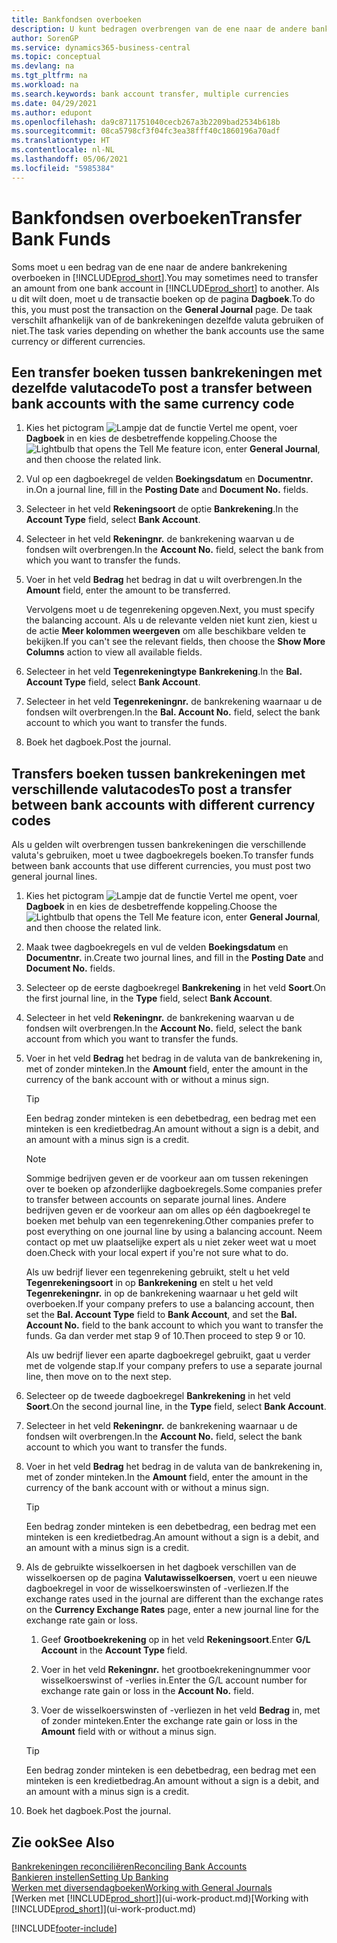 ```yaml
---
title: Bankfondsen overboeken
description: U kunt bedragen overbrengen van de ene naar de andere bankrekening, inclusief andere valuta's, door de transactie in het dagboek te boeken.
author: SorenGP
ms.service: dynamics365-business-central
ms.topic: conceptual
ms.devlang: na
ms.tgt_pltfrm: na
ms.workload: na
ms.search.keywords: bank account transfer, multiple currencies
ms.date: 04/29/2021
ms.author: edupont
ms.openlocfilehash: da9c8711751040cecb267a3b2209bad2534b618b
ms.sourcegitcommit: 08ca5798cf3f04fc3ea38fff40c1860196a70adf
ms.translationtype: HT
ms.contentlocale: nl-NL
ms.lasthandoff: 05/06/2021
ms.locfileid: "5985384"
---
```

# <a name="transfer-bank-funds"></a><span data-ttu-id="d93da-103">Bankfondsen overboeken</span><span class="sxs-lookup"><span data-stu-id="d93da-103">Transfer Bank Funds</span></span>

<span data-ttu-id="d93da-104">Soms moet u een bedrag van de ene naar de andere bankrekening overboeken in [!INCLUDE[prod_short](includes/prod_short.md)].</span><span class="sxs-lookup"><span data-stu-id="d93da-104">You may sometimes need to transfer an amount from one bank account in [!INCLUDE[prod_short](includes/prod_short.md)] to another.</span></span> <span data-ttu-id="d93da-105">Als u dit wilt doen, moet u de transactie boeken op de pagina **Dagboek**.</span><span class="sxs-lookup"><span data-stu-id="d93da-105">To do this, you must post the transaction on the **General Journal** page.</span></span> <span data-ttu-id="d93da-106">De taak verschilt afhankelijk van of de bankrekeningen dezelfde valuta gebruiken of niet.</span><span class="sxs-lookup"><span data-stu-id="d93da-106">The task varies depending on whether the bank accounts use the same currency or different currencies.</span></span>

## <a name="to-post-a-transfer-between-bank-accounts-with-the-same-currency-code"></a><span data-ttu-id="d93da-107">Een transfer boeken tussen bankrekeningen met dezelfde valutacode</span><span class="sxs-lookup"><span data-stu-id="d93da-107">To post a transfer between bank accounts with the same currency code</span></span>

1. <span data-ttu-id="d93da-108">Kies het pictogram ![Lampje dat de functie Vertel me opent](media/ui-search/search_small.png "Vertel me wat u wilt doen"), voer **Dagboek** in en kies de desbetreffende koppeling.</span><span class="sxs-lookup"><span data-stu-id="d93da-108">Choose the ![Lightbulb that opens the Tell Me feature](media/ui-search/search_small.png "Tell me what you want to do") icon, enter **General Journal**, and then choose the related link.</span></span>
2. <span data-ttu-id="d93da-109">Vul op een dagboekregel de velden **Boekingsdatum** en **Documentnr.** in.</span><span class="sxs-lookup"><span data-stu-id="d93da-109">On a journal line, fill in the **Posting Date** and **Document No.** fields.</span></span>
3. <span data-ttu-id="d93da-110">Selecteer in het veld **Rekeningsoort** de optie **Bankrekening**.</span><span class="sxs-lookup"><span data-stu-id="d93da-110">In the **Account Type** field, select **Bank Account**.</span></span>
4. <span data-ttu-id="d93da-111">Selecteer in het veld **Rekeningnr.** de bankrekening waarvan u de fondsen wilt overbrengen.</span><span class="sxs-lookup"><span data-stu-id="d93da-111">In the **Account No.** field, select the bank from which you want to transfer the funds.</span></span>
5. <span data-ttu-id="d93da-112">Voer in het veld **Bedrag** het bedrag in dat u wilt overbrengen.</span><span class="sxs-lookup"><span data-stu-id="d93da-112">In the **Amount** field, enter the amount to be transferred.</span></span>

    <span data-ttu-id="d93da-113">Vervolgens moet u de tegenrekening opgeven.</span><span class="sxs-lookup"><span data-stu-id="d93da-113">Next, you must specify the balancing account.</span></span> <span data-ttu-id="d93da-114">Als u de relevante velden niet kunt zien, kiest u de actie **Meer kolommen weergeven** om alle beschikbare velden te bekijken.</span><span class="sxs-lookup"><span data-stu-id="d93da-114">If you can't see the relevant fields, then choose the **Show More Columns** action to view all available fields.</span></span>
6. <span data-ttu-id="d93da-115">Selecteer in het veld **Tegenrekeningtype** **Bankrekening**.</span><span class="sxs-lookup"><span data-stu-id="d93da-115">In the **Bal. Account Type** field, select **Bank Account**.</span></span>
7. <span data-ttu-id="d93da-116">Selecteer in het veld **Tegenrekeningnr.** de bankrekening waarnaar u de fondsen wilt overbrengen.</span><span class="sxs-lookup"><span data-stu-id="d93da-116">In the **Bal. Account No.** field, select the bank account to which you want to transfer the funds.</span></span>
8. <span data-ttu-id="d93da-117">Boek het dagboek.</span><span class="sxs-lookup"><span data-stu-id="d93da-117">Post the journal.</span></span>

## <a name="to-post-a-transfer-between-bank-accounts-with-different-currency-codes"></a><span data-ttu-id="d93da-118">Transfers boeken tussen bankrekeningen met verschillende valutacodes</span><span class="sxs-lookup"><span data-stu-id="d93da-118">To post a transfer between bank accounts with different currency codes</span></span>

<span data-ttu-id="d93da-119">Als u gelden wilt overbrengen tussen bankrekeningen die verschillende valuta's gebruiken, moet u twee dagboekregels boeken.</span><span class="sxs-lookup"><span data-stu-id="d93da-119">To transfer funds between bank accounts that use different currencies, you must post two general journal lines.</span></span>

1. <span data-ttu-id="d93da-120">Kies het pictogram ![Lampje dat de functie Vertel me opent](media/ui-search/search_small.png "Vertel me wat u wilt doen"), voer **Dagboek** in en kies de desbetreffende koppeling.</span><span class="sxs-lookup"><span data-stu-id="d93da-120">Choose the ![Lightbulb that opens the Tell Me feature](media/ui-search/search_small.png "Tell me what you want to do") icon, enter **General Journal**, and then choose the related link.</span></span>
2. <span data-ttu-id="d93da-121">Maak twee dagboekregels en vul de velden **Boekingsdatum** en **Documentnr.** in.</span><span class="sxs-lookup"><span data-stu-id="d93da-121">Create two journal lines, and fill in the **Posting Date** and **Document No.** fields.</span></span>
3. <span data-ttu-id="d93da-122">Selecteer op de eerste dagboekregel **Bankrekening** in het veld **Soort**.</span><span class="sxs-lookup"><span data-stu-id="d93da-122">On the first journal line, in the **Type** field, select **Bank Account**.</span></span>
4. <span data-ttu-id="d93da-123">Selecteer in het veld **Rekeningnr.** de bankrekening waarvan u de fondsen wilt overbrengen.</span><span class="sxs-lookup"><span data-stu-id="d93da-123">In the **Account No.** field, select the bank account from which you want to transfer the funds.</span></span>
5. <span data-ttu-id="d93da-124">Voer in het veld **Bedrag** het bedrag in de valuta van de bankrekening in, met of zonder minteken.</span><span class="sxs-lookup"><span data-stu-id="d93da-124">In the **Amount** field, enter the amount in the currency of the bank account with or without a minus sign.</span></span>

    > [!TIP]
    > <span data-ttu-id="d93da-125">Een bedrag zonder minteken is een debetbedrag, een bedrag met een minteken is een kredietbedrag.</span><span class="sxs-lookup"><span data-stu-id="d93da-125">An amount without a sign is a debit, and an amount with a minus sign is a credit.</span></span>

    > [!NOTE]
    > <span data-ttu-id="d93da-126">Sommige bedrijven geven er de voorkeur aan om tussen rekeningen over te boeken op afzonderlijke dagboekregels.</span><span class="sxs-lookup"><span data-stu-id="d93da-126">Some companies prefer to transfer between accounts on separate journal lines.</span></span> <span data-ttu-id="d93da-127">Andere bedrijven geven er de voorkeur aan om alles op één dagboekregel te boeken met behulp van een tegenrekening.</span><span class="sxs-lookup"><span data-stu-id="d93da-127">Other companies prefer to post everything on one journal line by using a balancing account.</span></span> <span data-ttu-id="d93da-128">Neem contact op met uw plaatselijke expert als u niet zeker weet wat u moet doen.</span><span class="sxs-lookup"><span data-stu-id="d93da-128">Check with your local expert if you're not sure what to do.</span></span>
    >
    > <span data-ttu-id="d93da-129">Als uw bedrijf liever een tegenrekening gebruikt, stelt u het veld **Tegenrekeningsoort** in op **Bankrekening** en stelt u het veld **Tegenrekeningnr.** in op de bankrekening waarnaar u het geld wilt overboeken.</span><span class="sxs-lookup"><span data-stu-id="d93da-129">If your company prefers to use a balancing account, then set the **Bal. Account Type** field to **Bank Account**, and set the **Bal. Account No.** field to the bank account to which you want to transfer the funds.</span></span> <span data-ttu-id="d93da-130">Ga dan verder met stap 9 of 10.</span><span class="sxs-lookup"><span data-stu-id="d93da-130">Then proceed to step 9 or 10.</span></span>
    >
    > <span data-ttu-id="d93da-131">Als uw bedrijf liever een aparte dagboekregel gebruikt, gaat u verder met de volgende stap.</span><span class="sxs-lookup"><span data-stu-id="d93da-131">If your company prefers to use a separate journal line, then move on to the next step.</span></span>
6. <span data-ttu-id="d93da-132">Selecteer op de tweede dagboekregel **Bankrekening** in het veld **Soort**.</span><span class="sxs-lookup"><span data-stu-id="d93da-132">On the second journal line, in the **Type** field, select **Bank Account**.</span></span>
7. <span data-ttu-id="d93da-133">Selecteer in het veld **Rekeningnr.** de bankrekening waarnaar u de fondsen wilt overbrengen.</span><span class="sxs-lookup"><span data-stu-id="d93da-133">In the **Account No.** field, select the bank account to which you want to transfer the funds.</span></span>
8. <span data-ttu-id="d93da-134">Voer in het veld **Bedrag** het bedrag in de valuta van de bankrekening in, met of zonder minteken.</span><span class="sxs-lookup"><span data-stu-id="d93da-134">In the **Amount** field, enter the amount in the currency of the bank account with or without a minus sign.</span></span>

    > [!TIP]
    > <span data-ttu-id="d93da-135">Een bedrag zonder minteken is een debetbedrag, een bedrag met een minteken is een kredietbedrag.</span><span class="sxs-lookup"><span data-stu-id="d93da-135">An amount without a sign is a debit, and an amount with a minus sign is a credit.</span></span>
9. <span data-ttu-id="d93da-136">Als de gebruikte wisselkoersen in het dagboek verschillen van de wisselkoersen op de pagina **Valutawisselkoersen**, voert u een nieuwe dagboekregel in voor de wisselkoerswinsten of -verliezen.</span><span class="sxs-lookup"><span data-stu-id="d93da-136">If the exchange rates used in the journal are different than the exchange rates on the **Currency Exchange Rates** page, enter a new journal line for the exchange rate gain or loss.</span></span>  

    1. <span data-ttu-id="d93da-137">Geef **Grootboekrekening** op in het veld **Rekeningsoort**.</span><span class="sxs-lookup"><span data-stu-id="d93da-137">Enter **G/L Account** in the **Account Type** field.</span></span>  

    2. <span data-ttu-id="d93da-138">Voer in het veld **Rekeningnr.** het grootboekrekeningnummer voor wisselkoerswinst of -verlies in.</span><span class="sxs-lookup"><span data-stu-id="d93da-138">Enter the G/L account number for exchange rate gain or loss in the **Account No.** field.</span></span>  

    3. <span data-ttu-id="d93da-139">Voer de wisselkoerswinsten of -verliezen in het veld **Bedrag** in, met of zonder minteken.</span><span class="sxs-lookup"><span data-stu-id="d93da-139">Enter the exchange rate gain or loss in the **Amount** field with or without a minus sign.</span></span>

    > [!TIP]
    > <span data-ttu-id="d93da-140">Een bedrag zonder minteken is een debetbedrag, een bedrag met een minteken is een kredietbedrag.</span><span class="sxs-lookup"><span data-stu-id="d93da-140">An amount without a sign is a debit, and an amount with a minus sign is a credit.</span></span>
10. <span data-ttu-id="d93da-141">Boek het dagboek.</span><span class="sxs-lookup"><span data-stu-id="d93da-141">Post the journal.</span></span>

## <a name="see-also"></a><span data-ttu-id="d93da-142">Zie ook</span><span class="sxs-lookup"><span data-stu-id="d93da-142">See Also</span></span>

[<span data-ttu-id="d93da-143">Bankrekeningen reconciliëren</span><span class="sxs-lookup"><span data-stu-id="d93da-143">Reconciling Bank Accounts</span></span>](bank-manage-bank-accounts.md)  
[<span data-ttu-id="d93da-144">Bankieren instellen</span><span class="sxs-lookup"><span data-stu-id="d93da-144">Setting Up Banking</span></span>](bank-setup-banking.md)  
[<span data-ttu-id="d93da-145">Werken met diversendagboeken</span><span class="sxs-lookup"><span data-stu-id="d93da-145">Working with General Journals</span></span>](ui-work-general-journals.md)  
<span data-ttu-id="d93da-146">[Werken met [!INCLUDE[prod_short](includes/prod_short.md)]](ui-work-product.md)</span><span class="sxs-lookup"><span data-stu-id="d93da-146">[Working with [!INCLUDE[prod_short](includes/prod_short.md)]](ui-work-product.md)</span></span>


[!INCLUDE[footer-include](includes/footer-banner.md)]